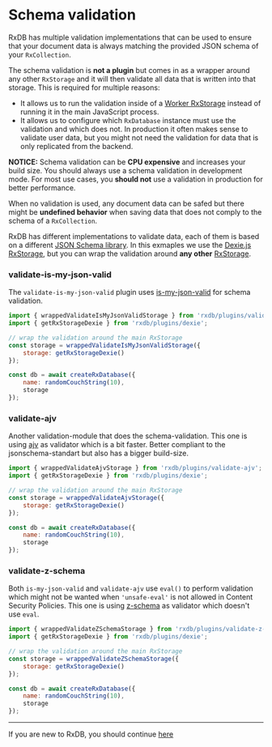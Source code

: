 # Schema validation

RxDB has multiple validation implementations that can be used to ensure that your document data is always matching the provided JSON 
schema of your `RxCollection`.

The schema validation is **not a plugin** but comes in as a wrapper around any other `RxStorage` and it will then validate all data that is written into that storage. This is required for multiple reasons:
- It allows us to run the validation inside of a [Worker RxStorage](./rx-storage-worker.md) instead of running it in the main JavaScript process.
- It allows us to configure which `RxDatabase` instance must use the validation and which does not. In production it often makes sense to validate user data, but you might not need the validation for data that is only replicated from the backend.

**NOTICE:** Schema validation can be **CPU expensive** and increases your build size. You should always use a schema validation in development mode. For most use cases, you **should not** use a validation in production for better performance.

When no validation is used, any document data can be safed but there might be **undefined behavior** when saving data that does not comply to the schema of a `RxCollection`.


RxDB has different implementations to validate data, each of them is based on a different [JSON Schema library](https://json-schema.org/implementations.html). In this exmaples we use the [Dexie.js RxStorage](./rx-storage-dexie.md), but you can wrap the validation around **any other** [RxStorage](./rx-storage.md).

### validate-is-my-json-valid

The `validate-is-my-json-valid` plugin uses [is-my-json-valid](https://www.npmjs.com/package/is-my-json-valid) for schema validation.

```javascript
import { wrappedValidateIsMyJsonValidStorage } from 'rxdb/plugins/validate-is-my-json-valid';
import { getRxStorageDexie } from 'rxdb/plugins/dexie';

// wrap the validation around the main RxStorage
const storage = wrappedValidateIsMyJsonValidStorage({
    storage: getRxStorageDexie()
});

const db = await createRxDatabase({
    name: randomCouchString(10),
    storage
});
```


### validate-ajv

Another validation-module that does the schema-validation. This one is using [ajv](https://github.com/epoberezkin/ajv) as validator which is a bit faster. Better compliant to the jsonschema-standart but also has a bigger build-size.

```javascript
import { wrappedValidateAjvStorage } from 'rxdb/plugins/validate-ajv';
import { getRxStorageDexie } from 'rxdb/plugins/dexie';

// wrap the validation around the main RxStorage
const storage = wrappedValidateAjvStorage({
    storage: getRxStorageDexie()
});

const db = await createRxDatabase({
    name: randomCouchString(10),
    storage
});
```

### validate-z-schema

Both `is-my-json-valid` and `validate-ajv` use `eval()` to perform validation which might not be wanted when `'unsafe-eval'` is not allowed in Content Security Policies. This one is using [z-schema](https://github.com/zaggino/z-schema) as validator which doesn't use `eval`.

```javascript
import { wrappedValidateZSchemaStorage } from 'rxdb/plugins/validate-z-schema';
import { getRxStorageDexie } from 'rxdb/plugins/dexie';

// wrap the validation around the main RxStorage
const storage = wrappedValidateZSchemaStorage({
    storage: getRxStorageDexie()
});

const db = await createRxDatabase({
    name: randomCouchString(10),
    storage
});
```



--------------------------------------------------------------------------------

If you are new to RxDB, you should continue [here](./rx-collection.md)

